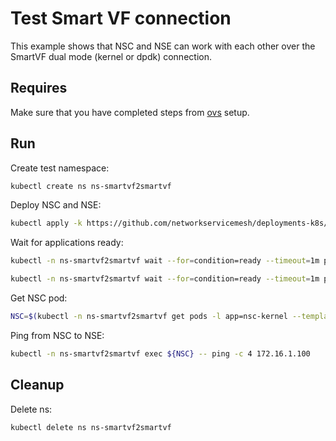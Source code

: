# Test Smart VF connection

This example shows that NSC and NSE can work with each other over the SmartVF dual mode (kernel or dpdk) connection.

## Requires

Make sure that you have completed steps from [ovs](../../ovs) setup.

## Run

Create test namespace:
```bash
kubectl create ns ns-smartvf2smartvf
```

Deploy NSC and NSE:
```bash
kubectl apply -k https://github.com/networkservicemesh/deployments-k8s/examples/use-cases/SmartVF2SmartVF?ref=eb5c122a9a868742e5d9b4e6b026e18e6d350faa
```

Wait for applications ready:
```bash
kubectl -n ns-smartvf2smartvf wait --for=condition=ready --timeout=1m pod -l app=nsc-kernel
```
```bash
kubectl -n ns-smartvf2smartvf wait --for=condition=ready --timeout=1m pod -l app=nse-kernel
```

Get NSC pod:
```bash
NSC=$(kubectl -n ns-smartvf2smartvf get pods -l app=nsc-kernel --template '{{range .items}}{{.metadata.name}}{{"\n"}}{{end}}')
```

Ping from NSC to NSE:
```bash
kubectl -n ns-smartvf2smartvf exec ${NSC} -- ping -c 4 172.16.1.100
```

## Cleanup

Delete ns:
```bash
kubectl delete ns ns-smartvf2smartvf
```
